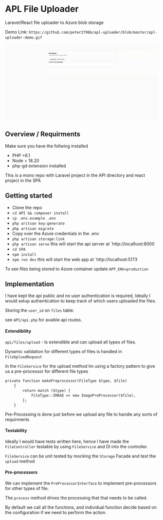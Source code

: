 
# APL File Uploader

Laravel/React file uploader to Azure blob storage

Demo Link: `https://github.com/peter2796b/apl-uploader/blob/master/apl-uploader-demo.gif`


![](https://raw.githubusercontent.com/peter2796b/apl-uploader/refs/heads/master/apl-uploader-demo.gif?token=GHSAT0AAAAAACXL7JASYG7WHQYS7WJPI726ZYL5W5A)



## Overview / Requirments
Make sure you have the follwing installed

- PHP >8.1
- Node > 18.20
- php-gd extension installed

This is a mono repo with Laravel project in the API directory and react project in the SPA
## Getting started
- Clone the repo
- `cd API && composer install`
- `cp .env.example .env`
- `php aritsan key:generate`
- `php artisan migrate`
- Copy over the Azure credentials in the .env
- `php artisan storage:link`
- `php artisan serve` this will start the api server at `http://localhost:8000
- `cd SPA`
- `npm install`
- `npm run dev` this will start the web app at `http://localhost:5173

To see files being stored to Azure container update `APP_ENV=production`

## Implementation
I have kept the api public and no user authentication is required, Ideally I would setup authentication to keep track of which users uploaded the files.

Storing the `user_id` on `files` table.

see `API/api.php` for avaible api routes.


#### Extendibility

`api/files/upload` - Is extendible and can upload all types of files.

Dynamic validation for different types of files is handled in `FileUploadRequest`

In the `FileService` for the upload method Im using a factory pattern to give us a pre-processor for different file types
```
private function makePreprocessor(FileType $type, $file)
    {
        return match ($type) {
            FileType::IMAGE => new ImagePreProcessor($file),
        };
    }
```

Pre-Processing is done just before we upload any file to handle any sorts of requirments 

#### Testability
Ideally I would have tests written here, hence I have made the `FileController`
testable by using `FileService` and DI into the controller.


`FileService` can be unit tested by mocking the `Storage` Facade and test the `upload` method

#### Pre-processors
We can implement the `PreProcessorInterface` to implement pre-processors for other types of file.

The `process` method drives the processing that that needs to be called.

By default we call all the functions, and individual function decide based on the configuration if we need to perform the action.